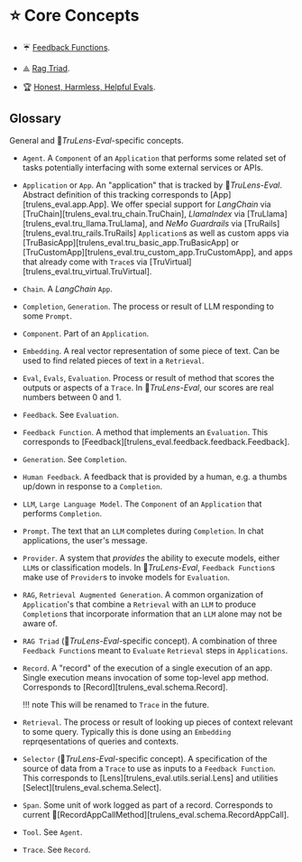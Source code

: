 # ⭐ Core Concepts

- ☔ [Feedback Functions](feedback_functions.md).

- ⟁ [Rag Triad](rag_triad.md).

- 🏆 [Honest, Harmless, Helpful Evals](honest_harmless_helpful_evals.md).

## Glossary

General and 🦑_TruLens-Eval_-specific concepts.

- `Agent`. A `Component` of an `Application` that performs some related set of
  tasks potentially interfacing with some external services or APIs.

- `Application` or `App`. An "application" that is tracked by 🦑_TruLens-Eval_.
  Abstract definition of this tracking corresponds to
  [App][trulens_eval.app.App]. We offer special support for _LangChain_ via
  [TruChain][trulens_eval.tru_chain.TruChain], _LlamaIndex_ via
  [TruLlama][trulens_eval.tru_llama.TruLlama], and _NeMo Guardrails_ via
  [TruRails][trulens_eval.tru_rails.TruRails] `Application`s as well as custom
  apps via [TruBasicApp][trulens_eval.tru_basic_app.TruBasicApp] or
  [TruCustomApp][trulens_eval.tru_custom_app.TruCustomApp], and apps that
  already come with `Trace`s via
  [TruVirtual][trulens_eval.tru_virtual.TruVirtual].

- `Chain`. A _LangChain_ `App`.

- `Completion`, `Generation`. The process or result of LLM responding to some
  `Prompt`.

- `Component`. Part of an `Application`.

- `Embedding`. A real vector representation of some piece of text. Can be used
  to find related pieces of text in a `Retrieval`.

- `Eval`, `Evals`, `Evaluation`. Process or result of method that scores the
  outputs or aspects of a `Trace`. In 🦑_TruLens-Eval_, our scores are real
  numbers between 0 and 1.

- `Feedback`. See `Evaluation`.

- `Feedback Function`. A method that implements an `Evaluation`. This
  corresponds to [Feedback][trulens_eval.feedback.feedback.Feedback].

- `Generation`. See `Completion`.

- `Human Feedback`. A feedback that is provided by a human, e.g. a thumbs
  up/down in response to a `Completion`.

- `LLM`, `Large Language Model`. The `Component` of an `Application` that
  performs `Completion`.

- `Prompt`. The text that an `LLM` completes during `Completion`. In chat
  applications, the user's message.

- `Provider`. A system that _provides_ the ability to execute models, either
  `LLM`s or classification models. In 🦑_TruLens-Eval_, `Feedback Function`s
  make use of `Provider`s to invoke models for `Evaluation`.

- `RAG`, `Retrieval Augmented Generation`. A common organization of
  `Application`'s that combine a `Retrieval` with an `LLM` to produce
  `Completion`s that incorporate information that an `LLM` alone may not be
  aware of.

- `RAG Triad` (🦑_TruLens-Eval_-specific concept). A combination of three
  `Feedback Function`s meant to `Evaluate` `Retrieval` steps in `Applications`.

- `Record`. A "record" of the execution of a single execution of an app. Single
  execution means invocation of some top-level app method. Corresponds to
  [Record][trulens_eval.schema.Record].
  
    !!! note
        This will be renamed to `Trace` in the future.

- `Retrieval`. The process or result of looking up pieces of context relevant to
  some query. Typically this is done using an `Embedding` reprqesentations of
  queries and contexts.

- `Selector` (🦑_TruLens-Eval_-specific concept). A specification of the source
  of data from a `Trace` to use as inputs to a `Feedback Function`. This
  corresponds to [Lens][trulens_eval.utils.serial.Lens] and utilities
  [Select][trulens_eval.schema.Select].

- `Span`. Some unit of work logged as part of a record. Corresponds to current
  🦑[RecordAppCallMethod][trulens_eval.schema.RecordAppCall].

- `Tool`. See `Agent`.

- `Trace`. See `Record`.
